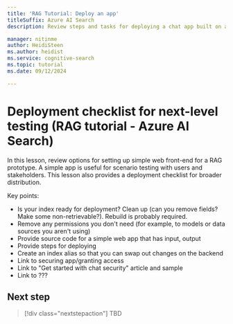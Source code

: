 ```yaml
---
title: 'RAG Tutorial: Deploy an app'
titleSuffix: Azure AI Search
description: Review steps and tasks for deploying a chat app built on an Azure AI Search RAG pattern.

manager: nitinme
author: HeidiSteen
ms.author: heidist
ms.service: cognitive-search
ms.topic: tutorial
ms.date: 09/12/2024

---
```


# Deployment checklist for next-level testing (RAG tutorial - Azure AI Search)

In this lesson, review options for setting up simple web front-end for a RAG prototype. A simple app is useful for scenario testing with users and stakeholders. This lesson also provides a deployment checklist for broader distribution.

Key points:

- Is your index ready for deployment? Clean up (can you remove fields? Make some non-retrievable?). Rebuild is probably required.
- Remove any permissions you don't need (for example, to models or data sources you aren't using)
- Provide source code for a simple web app that has input, output
- Provide steps for deploying
- Create an index alias so that you can swap out changes on the backend
- Link to securing app/granting access
- Link to "Get started with chat security" article and sample
- Link to ???

## Next step

> [!div class="nextstepaction"]
> TBD